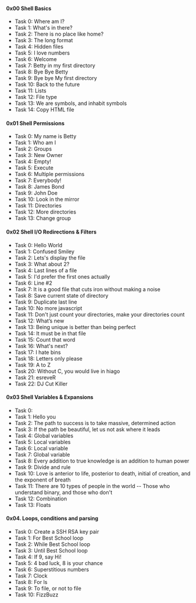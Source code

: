 <h4>0x00 Shell Basics</h4>

* Task 0: Where am I?
* Task 1: What's in there?
* Task 2: There is no place like home?
* Task 3: The long format
* Task 4: Hidden files
* Task 5: I love numbers
* Task 6: Welcome
* Task 7: Betty in my first directory
* Task 8: Bye Bye Betty
* Task 9: Bye bye My first directory
* Task 10: Back to the future
* Task 11: Lists
* Task 12: File type
* Task 13: We are symbols, and inhabit symbols
* Task 14: Copy HTML file

<h4>0x01 Shell Permissions</h4>

* Task 0: My name is Betty
* Task 1: Who am I
* Task 2: Groups
* Task 3: New Owner
* Task 4: Empty!
* Task 5: Execute
* Task 6: Multiple permissions
* Task 7: Everybody!
* Task 8: James Bond
* Task 9: John Doe
* Task 10: Look in the mirror
* Task 11: Directories
* Task 12: More directories
* Task 13: Change group

<h4>0x02 Shell I/O Redirections & Filters</h4>

* Task 0: Hello World
* Task 1: Confused Smiley
* Task 2: Lets's display the file
* Task 3: What about 2?
* Task 4: Last lines of a file
* Task 5: I'd prefer the first ones actually
* Task 6: Line #2
* Task 7: It is a good file that cuts iron without making a noise
* Task 8: Save current state of directory
* Task 9: Duplicate last line
* Task 10: No more javascript
* Task 11: Don't just count your directories, make your directories count
* Task 12: What’s new
* Task 13: Being unique is better than being perfect
* Task 14: It must be in that file
* Task 15: Count that word
* Task 16: What's next?
* Task 17: I hate bins
* Task 18: Letters only please
* Task 19: A to Z
* Task 20: Without C, you would live in hiago
* Task 21: esreveR
* Task 22: DJ Cut Killer

<h4>0x03 Shell Variables & Expansions</h4>

* Task 0: <o>
* Task 1: Hello you
* Task 2: The path to success is to take massive, determined action
* Task 3: If the path be beautiful, let us not ask where it leads
* Task 4: Global variables
* Task 5: Local variables
* Task 6: Local variable
* Task 7: Global variable
* Task 8: Every addition to true knowledge is an addition to human power
* Task 9: Divide and rule
* Task 10: Love is anterior to life, posterior to death, initial of creation, and the exponent of breath
* Task 11: There are 10 types of people in the world -- Those who understand binary, and those who don't
* Task 12: Combination
* Task 13: Floats

#### 0x04. Loops, conditions and parsing
* Task 0: Create a SSH RSA key pair
* Task 1: For Best School loop
* Task 2: While Best School loop 
* Task 3: Until Best School loop
* Task 4: If 9, say Hi!
* Task 5: 4 bad luck, 8 is your chance
* Task 6: Superstitious numbers
* Task 7: Clock
* Task 8: For ls
* Task 9: To file, or not to file
* Task 10: FizzBuzz

